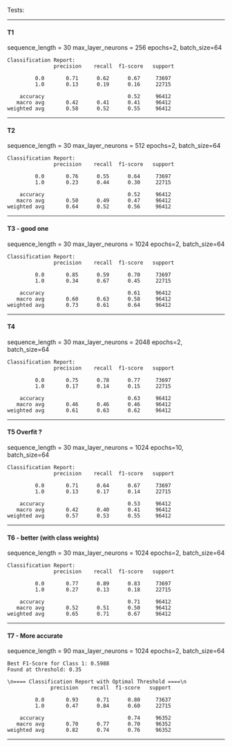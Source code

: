 Tests:

---
#### T1

sequence_length = 30
max_layer_neurons = 256
epochs=2, batch_size=64


```
Classification Report:
               precision    recall  f1-score   support

         0.0       0.71      0.62      0.67     73697
         1.0       0.13      0.19      0.16     22715

    accuracy                           0.52     96412
   macro avg       0.42      0.41      0.41     96412
weighted avg       0.58      0.52      0.55     96412
```

---
#### T2

sequence_length = 30
max_layer_neurons = 512
epochs=2, batch_size=64

```
Classification Report:
               precision    recall  f1-score   support

         0.0       0.76      0.55      0.64     73697
         1.0       0.23      0.44      0.30     22715

    accuracy                           0.52     96412
   macro avg       0.50      0.49      0.47     96412
weighted avg       0.64      0.52      0.56     96412
```
---
#### T3 - good one

sequence_length = 30
max_layer_neurons = 1024
epochs=2, batch_size=64

```
Classification Report:
               precision    recall  f1-score   support

         0.0       0.85      0.59      0.70     73697
         1.0       0.34      0.67      0.45     22715

    accuracy                           0.61     96412
   macro avg       0.60      0.63      0.58     96412
weighted avg       0.73      0.61      0.64     96412

```
---
#### T4

sequence_length = 30
max_layer_neurons = 2048
epochs=2, batch_size=64

```
Classification Report:
               precision    recall  f1-score   support

         0.0       0.75      0.78      0.77     73697
         1.0       0.17      0.14      0.15     22715

    accuracy                           0.63     96412
   macro avg       0.46      0.46      0.46     96412
weighted avg       0.61      0.63      0.62     96412

```
---
#### T5 Overfit ?

sequence_length = 30
max_layer_neurons = 1024
epochs=10, batch_size=64

```
Classification Report:
               precision    recall  f1-score   support

         0.0       0.71      0.64      0.67     73697
         1.0       0.13      0.17      0.14     22715

    accuracy                           0.53     96412
   macro avg       0.42      0.40      0.41     96412
weighted avg       0.57      0.53      0.55     96412

```
---
#### T6 - better (with class weights)

sequence_length = 30
max_layer_neurons = 1024
epochs=2, batch_size=64

```
Classification Report:
               precision    recall  f1-score   support

         0.0       0.77      0.89      0.83     73697
         1.0       0.27      0.13      0.18     22715

    accuracy                           0.71     96412
   macro avg       0.52      0.51      0.50     96412
weighted avg       0.65      0.71      0.67     96412
```
---
#### T7 - More accurate 

sequence_length = 90
max_layer_neurons = 1024
epochs=2, batch_size=64

```
Best F1-Score for Class 1: 0.5988
Found at threshold: 0.35

\n==== Classification Report with Optimal Threshold ====\n
              precision    recall  f1-score   support

         0.0       0.93      0.71      0.80     73637
         1.0       0.47      0.84      0.60     22715

    accuracy                           0.74     96352
   macro avg       0.70      0.77      0.70     96352
weighted avg       0.82      0.74      0.76     96352
```
---